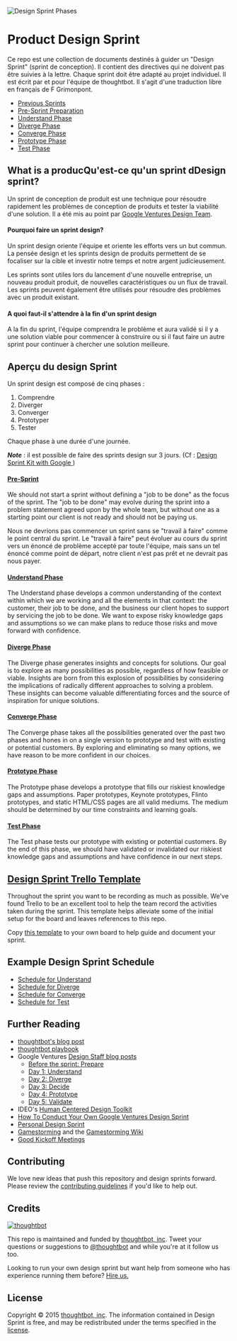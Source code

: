 ![Design Sprint Phases](/images/phases.png?raw=true "Design Sprint Phases")

# Product Design Sprint

Ce repo est une collection de documents destinés à guider un "Design Sprint" (sprint de conception). Il contient des directives qui ne doivent pas être suivies à la lettre. Chaque sprint doit être adapté au projet individuel. Il est écrit par et pour l'équipe de thoughtbot. Il s'agit d'une traduction libre en français de F Grimonpont.

* [Previous Sprints](Previous-Sprints)
* [Pre-Sprint Preparation](0-Pre-Sprint)
* [Understand Phase](1-Understand)
* [Diverge Phase](2-Diverge)
* [Converge Phase](3-Converge)
* [Prototype Phase](4-Prototype)
* [Test Phase](5-Test)

## What is a producQu'est-ce qu'un sprint dDesign sprint?

Un sprint de conception de produit est une technique pour
résoudre rapidement les problèmes de conception de produits
et tester la viabilité d'une solution.
Il a été mis au point par
[Google Ventures Design
Team](http://www.designstaff.org/articles/product-design-sprint-2012-10-02.html).

#### Pourquoi faire un sprint design?

Un sprint design oriente l'équipe et oriente les efforts vers un but commun.
La pensée design et les sprints design de produits permettent de se focaliser sur la cible et investir notre temps et notre argent judicieusement.

Les sprints sont utiles lors du lancement d'une nouvelle entreprise, un nouveau produit produit, de nouvelles caractéristiques  ou un flux de travail.
Les sprints peuvent également être utilisés pour résoudre des problèmes avec un produit existant.



#### A quoi faut-il s'attendre à la fin d'un sprint design 

A la fin du sprint, l'équipe comprendra le problème et aura validé si il y a  une solution viable pour commencer à construire ou si il faut faire un autre sprint pour continuer à chercher une solution meilleure.


## Aperçu du design Sprint

Un sprint design est composé de cinq phases : 

 1. Comprendre 
 2. Diverger
 3. Converger
 4. Prototyper
 5. Tester


Chaque phase à une durée d'une journée.

***Note*** : il est possible de faire des sprints design sur 3 jours. (Cf : [Design Sprint Kit with Google ](https://designsprintkit.withgoogle.com/introduction/overview ))

#### [Pre-Sprint](0-Pre-Sprint)

We should not start a sprint without defining a "job to be done" as the focus of the sprint.
The "job to be done" may evolve during the sprint into a problem statement agreed upon by the whole team, but without one as a starting point our client is not ready and should not be paying us.

Nous ne devrions pas commencer un sprint sans se "travail à faire" comme le point central du sprint.
Le "travail à faire" peut évoluer au cours du sprint vers un énoncé de problème accepté par toute l'équipe, mais sans un tel énoncé comme point de départ, notre client n'est pas prêt et ne devrait pas nous payer.


#### [Understand Phase](1-Understand)

The Understand phase
develops a common understanding
of the context within which we are working
and all the elements in that context:
the customer,
their job to be done,
and the business our client hopes to support by servicing the job to be done.
We want to expose risky knowledge gaps and assumptions
so we can make plans to reduce those risks
and move forward with confidence.

#### [Diverge Phase](2-Diverge)

The Diverge phase
generates insights and concepts for solutions.
Our goal is to explore as many possibilities as possible,
regardless of how feasible or viable.
Insights are born from this explosion of possibilities
by considering the implications of
radically different approaches to solving a problem.
These insights can become
valuable differentiating forces
and the source of
inspiration for unique solutions.

#### [Converge Phase](3-Converge)

The Converge phase
takes all the possibilities generated over the past two phases
and hones in on a single version
to prototype
and test with existing or potential customers.
By exploring and eliminating so many options,
we have reason to be more confident in our choices.

#### [Prototype Phase](4-Prototype)

The Prototype phase
develops a prototype
that fills our riskiest knowledge gaps and assumptions.
Paper prototypes,
Keynote prototypes,
Flinto prototypes,
and
static HTML/CSS pages
are all valid mediums.
The medium
should be determined by
our time constraints
and learning goals.

#### [Test Phase](5-Test)

The Test phase
tests our prototype
with existing or potential customers.
By the end of this phase,
we should have validated or invalidated
our riskiest knowledge gaps and assumptions
and have confidence in our next steps.

## [Design Sprint Trello Template](https://trello.com/b/lMmuSlkP/public-design-sprint-template)

Throughout the sprint you want to be recording as much as possible.
We've found Trello to be an excellent tool to help the team record the activities
taken during the sprint. This template helps alleviate some of the initial setup
for the board and leaves references to this repo.

Copy [this template](https://trello.com/b/lMmuSlkP/public-design-sprint-template)
to your own board to help guide and document your sprint.


## Example Design Sprint Schedule

* [Schedule for Understand](1-Understand/Schedule.md)
* [Schedule for Diverge](2-Diverge/Schedule.md)
* [Schedule for Converge](3-Converge/Schedule.md)
* [Schedule for Test](5-Test/Schedule.md)

## Further Reading

* [thoughtbot's blog post](http://robots.thoughtbot.com/the-product-design-sprint)
* [thoughtbot playbook](https://thoughtbot.com/playbook/product-design-sprint/introduction)
* Google Ventures [Design Staff blog posts](http://www.designstaff.org/articles/product-design-sprint-2012-10-02.html)
  * [Before the sprint: Prepare](http://www.designstaff.org/articles/product-design-sprint-2-2012-10-09.html)
  * [Day 1: Understand](http://www.designstaff.org/articles/product-design-sprint-day-1-understand-2012-10-16.html)
  * [Day 2: Diverge](http://www.designstaff.org/articles/product-design-sprint-day-2-diverge-2012-10-26.html)
  * [Day 3: Decide](http://www.designstaff.org/articles/product-design-sprint-day-3-decide-2012-11-20.html)
  * [Day 4: Prototype](http://www.designstaff.org/articles/product-design-sprint-day-4-prototype-2013-01-07.html)
  * [Day 5: Validate](http://www.designstaff.org/articles/product-design-sprint-day-5-validate-2013-03-07.html)
* IDEO's [Human Centered Design Toolkit](http://www.ideo.com/work/human-centered-design-toolkit/)
* [How To Conduct Your Own Google Ventures Design Sprint](http://www.fastcodesign.com/1672887/how-to-conduct-your-own-google-design-sprint)
* [Personal Design Sprint](http://franciscortez.com/design-sprint/)
* [Gamestorming](http://www.amazon.com/Gamestorming-Playbook-Innovators-Rulebreakers-Changemakers/dp/0596804172) and the [Gamestorming Wiki](http://www.gamestorming.com/the-wiki/)
* [Good Kickoff Meetings](http://goodkickoffmeetings.com/)

## Contributing

We love new ideas that push this repository and design sprints forward. Please
review the [contributing guidelines](CONTRIBUTING.md) if you'd like to help out.

## Credits

[![thoughtbot](http://images.thoughtbot.com/bourbon/thoughtbot-logo.svg)](http://thoughtbot.com)

This repo is maintained and funded by [thoughtbot, inc](http://thoughtbot.com).
Tweet your questions or suggestions to
[@thoughtbot](https://twitter.com/thoughtbot)
and while you're at it follow us too.

Looking to run your own design sprint but want help from someone who has
experience running them before? [Hire us.](http://thoughtbot.com/hire-us)

## License

Copyright © 2015 [thoughtbot, inc](http://thoughtbot.com).
The information contained in Design Sprint is free,
and may be redistributed under the terms specified in the
[license](LICENSE.md).
<!--stackedit_data:
eyJoaXN0b3J5IjpbMjAxMDc5NzU4NV19
-->
